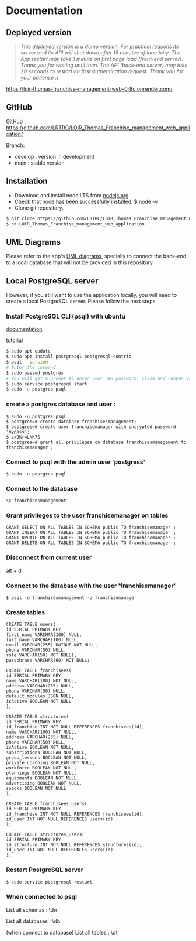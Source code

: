 # Documentation

## Deployed version 
> _This deployed version is a demo version. For practical reasons its server and its API will shut down after 15 minutes of inactivity. The App restart may take 1 minute on first page load (front-end server). Thank you for waiting until then. The API (back-end server) may take 20 seconds to restart on first authentication request. Thank you for your patience :)._

https://loir-thomas-franchise-management-web-0r8c.onrender.com/

## GitHub
GitHub : https://github.com/LRTRC/LOIR_Thomas_Franchise_management_web_application/

Branch:
* develop : version in development
* main : stable version


## Installation
* Download and install node LTS from [nodejs.org](https://nodejs.org/en/download/).
* Check that node has been successfully installed. $ node -v
* Clone git repository.
```bash
$ git clone https://github.com/LRTRC/LOIR_Thomas_Franchise_management_web_application.git
$ cd LOIR_Thomas_Franchise_management_web_application
```

## UML Diagrams
Please refer to the app's [UML diagrams](https://drive.google.com/file/d/1ER9JRr4pfG5k1hQrd_xif_c9QbKl-b-L/view?usp=share_link), specially to connect the back-end to a local database that will not be provided in this repository

## Local PostgreSQL server

However, if you still want to use the application locally, you will need to create a local PostgreSQL server. Please follow the next steps.


####

### Install PostgreSQL CLI (psql) with ubuntu
[documentation](https://docs.microsoft.com/en-us/windows/wsl/tutorials/wsl-database)

[tutorial](https://www.digitalocean.com/community/tutorials/how-to-install-and-use-postgresql-on-ubuntu-20-04#step-1-installing-postgresql)
```bash
$ sudo apt update
$ sudo apt install postgresql postgresql-contrib
$ psql --version
# Enter the command:
$ sudo passwd postgres   
# You will get a prompt to enter your new password. Close and reopen your terminal.
$ sudo service postgresql start
$ sudo -u postgres psql
```

### create a postgres database and user :
```postgresql
$ sudo -u postgres psql
$ postgres=# create database franchisesmanagement;
$ postgres=# create user franchisemanager with encrypted password 'mypass';
$ zx9Kr4LNK7S
$ postgres=# grant all privileges on database franchisesmanagement to franchisemanager ;
```

### Connect to psql with the admin user 'postgress'
```
$ sudo -u postgres psql
```

### Connect to the database 
```postgresql
\c franchisesmanagement
```

### Grant privileges to the user franchisemanager on tables
```postgresql
GRANT SELECT ON ALL TABLES IN SCHEMA public TO franchisemanager ;
GRANT INSERT ON ALL TABLES IN SCHEMA public TO franchisemanager ;
GRANT UPDATE ON ALL TABLES IN SCHEMA public TO franchisemanager ;
GRANT DELETE ON ALL TABLES IN SCHEMA public TO franchisemanager ;
```

### Disconnect from current user
alt + d

### Connect to the database with the user 'franchisemanager'
```
$ psql -d franchisesmanagement -U franchisemanager
```

### Create tables 
```postgresql
CREATE TABLE users(
id SERIAL PRIMARY KEY,
first_name VARCHAR(100) NULL,
last_name VARCHAR(100) NULL,
email VARCHAR(255) UNIQUE NOT NULL,   
phone VARCHAR(50) NULL,
role VARCHAR(50) NOT NULL),
passphrase VARCHAR(60) NOT NULL;

CREATE TABLE franchisees(
id SERIAL PRIMARY KEY,
name VARCHAR(100) NOT NULL,
address VARCHAR(255) NULL,
phone VARCHAR(50) NULL,
default_modules JSON NULL,
isActive BOOLEAN NOT NULL
);

CREATE TABLE structures(
id SERIAL PRIMARY KEY,
id_franchise INT NOT NULL REFERENCES franchisees(id),
name VARCHAR(100) NOT NULL,
address VARCHAR(255) NULL,
phone VARCHAR(50) NULL,
isActive BOOLEAN NOT NULL,
subscriptions BOOLEAN NOT NULL,
group_lessons BOOLEAN NOT NULL,
private_coaching BOOLEAN NOT NULL,
workforce BOOLEAN NOT NULL,
plannings BOOLEAN NOT NULL,
equipments BOOLEAN NOT NULL,
advertising BOOLEAN NOT NULL,
snacks BOOLEAN NOT NULL
);

CREATE TABLE franchisees_users(
id SERIAL PRIMARY KEY,
id_franchise INT NOT NULL REFERENCES franchisees(id),
id_user INT NOT NULL REFERENCES users(id)
);

CREATE TABLE structures_users(
id SERIAL PRIMARY KEY,
id_structure INT NOT NULL REFERENCES structures(id),
id_user INT NOT NULL REFERENCES users(id)
);

```

### Restart PostgreSQL server
```bash
$ sudo service postgresql restart
```

### When connected to psql
List all schemas : \dn

List all databases : \db

(when connect to database) List all tables : \dt


